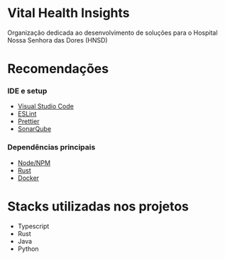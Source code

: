 # Vital Health Insights

Organização dedicada ao desenvolvimento de soluções para o Hospital Nossa Senhora das Dores (HNSD)

# Recomendações
### IDE e setup
- [Visual Studio Code](https://code.visualstudio.com/download)
- [ESLint](https://marketplace.visualstudio.com/items?itemName=dbaeumer.vscode-eslint)
- [Prettier](https://marketplace.visualstudio.com/items?itemName=esbenp.prettier-vscode)
- [SonarQube](https://marketplace.visualstudio.com/items?itemName=SonarSource.sonarlint-vscode)

### Dependências principais
- [Node/NPM](https://docs.npmjs.com/downloading-and-installing-node-js-and-npm)
- [Rust](https://www.rust-lang.org/learn/get-started#installing-rust)
- [Docker](https://www.docker.com/)

# Stacks utilizadas nos projetos
- Typescript
- Rust
- Java
- Python
